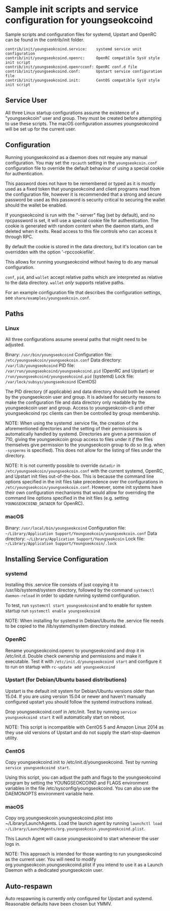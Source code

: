 Sample init scripts and service configuration for youngseokcoind
==========================================================

Sample scripts and configuration files for systemd, Upstart and OpenRC
can be found in the contrib/init folder.

    contrib/init/youngseokcoind.service:    systemd service unit configuration
    contrib/init/youngseokcoind.openrc:     OpenRC compatible SysV style init script
    contrib/init/youngseokcoind.openrcconf: OpenRC conf.d file
    contrib/init/youngseokcoind.conf:       Upstart service configuration file
    contrib/init/youngseokcoind.init:       CentOS compatible SysV style init script

Service User
---------------------------------

All three Linux startup configurations assume the existence of a "youngseokcoin" user
and group.  They must be created before attempting to use these scripts.
The macOS configuration assumes youngseokcoind will be set up for the current user.

Configuration
---------------------------------

Running youngseokcoind as a daemon does not require any manual configuration. You may
set the `rpcauth` setting in the `youngseokcoin.conf` configuration file to override
the default behaviour of using a special cookie for authentication.

This password does not have to be remembered or typed as it is mostly used
as a fixed token that youngseokcoind and client programs read from the configuration
file, however it is recommended that a strong and secure password be used
as this password is security critical to securing the wallet should the
wallet be enabled.

If youngseokcoind is run with the "-server" flag (set by default), and no rpcpassword is set,
it will use a special cookie file for authentication. The cookie is generated with random
content when the daemon starts, and deleted when it exits. Read access to this file
controls who can access it through RPC.

By default the cookie is stored in the data directory, but it's location can be overridden
with the option '-rpccookiefile'.

This allows for running youngseokcoind without having to do any manual configuration.

`conf`, `pid`, and `wallet` accept relative paths which are interpreted as
relative to the data directory. `wallet` *only* supports relative paths.

For an example configuration file that describes the configuration settings,
see `share/examples/youngseokcoin.conf`.

Paths
---------------------------------

### Linux

All three configurations assume several paths that might need to be adjusted.

Binary:              `/usr/bin/youngseokcoind`
Configuration file:  `/etc/youngseokcoin/youngseokcoin.conf`
Data directory:      `/var/lib/youngseokcoind`
PID file:            `/var/run/youngseokcoind/youngseokcoind.pid` (OpenRC and Upstart) or `/run/youngseokcoind/youngseokcoind.pid` (systemd)
Lock file:           `/var/lock/subsys/youngseokcoind` (CentOS)

The PID directory (if applicable) and data directory should both be owned by the
youngseokcoin user and group. It is advised for security reasons to make the
configuration file and data directory only readable by the youngseokcoin user and
group. Access to youngseokcoin-cli and other youngseokcoind rpc clients can then be
controlled by group membership.

NOTE: When using the systemd .service file, the creation of the aforementioned
directories and the setting of their permissions is automatically handled by
systemd. Directories are given a permission of 710, giving the youngseokcoin group
access to files under it _if_ the files themselves give permission to the
youngseokcoin group to do so (e.g. when `-sysperms` is specified). This does not allow
for the listing of files under the directory.

NOTE: It is not currently possible to override `datadir` in
`/etc/youngseokcoin/youngseokcoin.conf` with the current systemd, OpenRC, and Upstart init
files out-of-the-box. This is because the command line options specified in the
init files take precedence over the configurations in
`/etc/youngseokcoin/youngseokcoin.conf`. However, some init systems have their own
configuration mechanisms that would allow for overriding the command line
options specified in the init files (e.g. setting `YOUNGSEOKCOIND_DATADIR` for
OpenRC).

### macOS

Binary:              `/usr/local/bin/youngseokcoind`
Configuration file:  `~/Library/Application Support/Youngseokcoin/youngseokcoin.conf`
Data directory:      `~/Library/Application Support/Youngseokcoin`
Lock file:           `~/Library/Application Support/Youngseokcoin/.lock`

Installing Service Configuration
-----------------------------------

### systemd

Installing this .service file consists of just copying it to
/usr/lib/systemd/system directory, followed by the command
`systemctl daemon-reload` in order to update running systemd configuration.

To test, run `systemctl start youngseokcoind` and to enable for system startup run
`systemctl enable youngseokcoind`

NOTE: When installing for systemd in Debian/Ubuntu the .service file needs to be copied to the /lib/systemd/system directory instead.

### OpenRC

Rename youngseokcoind.openrc to youngseokcoind and drop it in /etc/init.d.  Double
check ownership and permissions and make it executable.  Test it with
`/etc/init.d/youngseokcoind start` and configure it to run on startup with
`rc-update add youngseokcoind`

### Upstart (for Debian/Ubuntu based distributions)

Upstart is the default init system for Debian/Ubuntu versions older than 15.04. If you are using version 15.04 or newer and haven't manually configured upstart you should follow the systemd instructions instead.

Drop youngseokcoind.conf in /etc/init.  Test by running `service youngseokcoind start`
it will automatically start on reboot.

NOTE: This script is incompatible with CentOS 5 and Amazon Linux 2014 as they
use old versions of Upstart and do not supply the start-stop-daemon utility.

### CentOS

Copy youngseokcoind.init to /etc/init.d/youngseokcoind. Test by running `service youngseokcoind start`.

Using this script, you can adjust the path and flags to the youngseokcoind program by
setting the YOUNGSEOKCOIND and FLAGS environment variables in the file
/etc/sysconfig/youngseokcoind. You can also use the DAEMONOPTS environment variable here.

### macOS

Copy org.youngseokcoin.youngseokcoind.plist into ~/Library/LaunchAgents. Load the launch agent by
running `launchctl load ~/Library/LaunchAgents/org.youngseokcoin.youngseokcoind.plist`.

This Launch Agent will cause youngseokcoind to start whenever the user logs in.

NOTE: This approach is intended for those wanting to run youngseokcoind as the current user.
You will need to modify org.youngseokcoin.youngseokcoind.plist if you intend to use it as a
Launch Daemon with a dedicated youngseokcoin user.

Auto-respawn
-----------------------------------

Auto respawning is currently only configured for Upstart and systemd.
Reasonable defaults have been chosen but YMMV.
